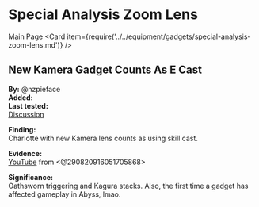 # Special Analysis Zoom Lens

Main Page
<Card item={require('../../equipment/gadgets/special-analysis-zoom-lens.md')} />

## New Kamera Gadget Counts As E Cast

**By:** @nzpieface  
**Added:** <Version date="2023-12-17" />  
**Last tested:** <VersionHl date="2023-12-17" />  
[Discussion](https://tickets.deeznuts.moe/transcripts/new-kamera-gadget-counts-as-e-cast)

**Finding:**  
Charlotte with new Kamera lens counts as using skill cast.  
  
**Evidence:**  
[YouTube](https://youtu.be/heaNef6uhYw) from <@290820916051705868>  
  
**Significance:**  
Oathsworn triggering and Kagura stacks. Also, the first time a gadget has affected gameplay in Abyss, lmao.
